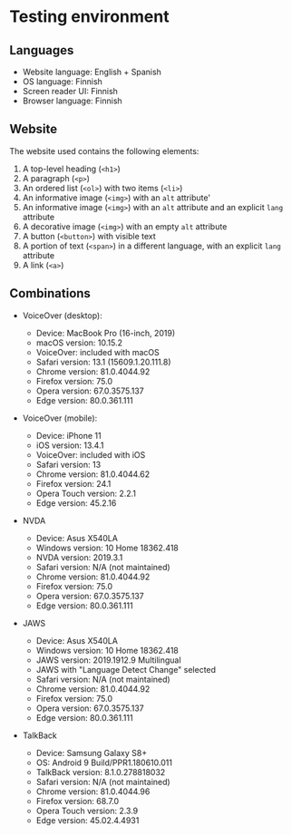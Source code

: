 # Testing environment

## Languages

- Website language: English + Spanish
- OS language: Finnish
- Screen reader UI: Finnish
- Browser language: Finnish

## Website

The website used contains the following elements:

1. A top-level heading (`<h1>`)
2. A paragraph (`<p>`)
3. An ordered list (`<ol>`) with two items (`<li>`)
4. An informative image (`<img>`) with an `alt` attribute'
5. An informative image (`<img>`) with an `alt` attribute and an explicit `lang` attribute
6. A decorative image (`<img>`) with an empty `alt` attribute
7. A button (`<button>`) with visible text
8. A portion of text (`<span>`) in a different language, with an explicit `lang` attribute
9. A link (`<a>`)

## Combinations

- VoiceOver (desktop):

  - Device: MacBook Pro (16-inch, 2019)
  - macOS version: 10.15.2
  - VoiceOver: included with macOS
  - Safari version: 13.1 (15609.1.20.111.8)
  - Chrome version: 81.0.4044.92
  - Firefox version: 75.0
  - Opera version: 67.0.3575.137
  - Edge version: 80.0.361.111

- VoiceOver (mobile):

  - Device: iPhone 11
  - iOS version: 13.4.1
  - VoiceOver: included with iOS
  - Safari version: 13
  - Chrome version: 81.0.4044.62
  - Firefox version: 24.1
  - Opera Touch version: 2.2.1
  - Edge version: 45.2.16

- NVDA

  - Device: Asus X540LA
  - Windows version: 10 Home 18362.418
  - NVDA version: 2019.3.1
  - Safari version: N/A (not maintained)
  - Chrome version: 81.0.4044.92
  - Firefox version: 75.0
  - Opera version: 67.0.3575.137
  - Edge version: 80.0.361.111

- JAWS

  - Device: Asus X540LA
  - Windows version: 10 Home 18362.418
  - JAWS version: 2019.1912.9 Multilingual
  - JAWS with "Language Detect Change" selected
  - Safari version: N/A (not maintained)
  - Chrome version: 81.0.4044.92
  - Firefox version: 75.0
  - Opera version: 67.0.3575.137
  - Edge version: 80.0.361.111

- TalkBack

  - Device: Samsung Galaxy S8+
  - OS: Android 9 Build/PPR1.180610.011
  - TalkBack version: 8.1.0.278818032
  - Safari version: N/A (not maintained)
  - Chrome version: 81.0.4044.96
  - Firefox version: 68.7.0
  - Opera Touch version: 2.3.9
  - Edge version: 45.02.4.4931

